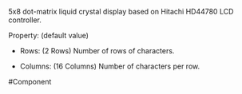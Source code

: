 5x8 dot-matrix liquid crystal display based on Hitachi HD44780 LCD controller.

Property: (default value)

- Rows: (2 Rows)
   Number of rows of characters.

- Columns: (16 Columns)
   Number of characters per row.


#Component 